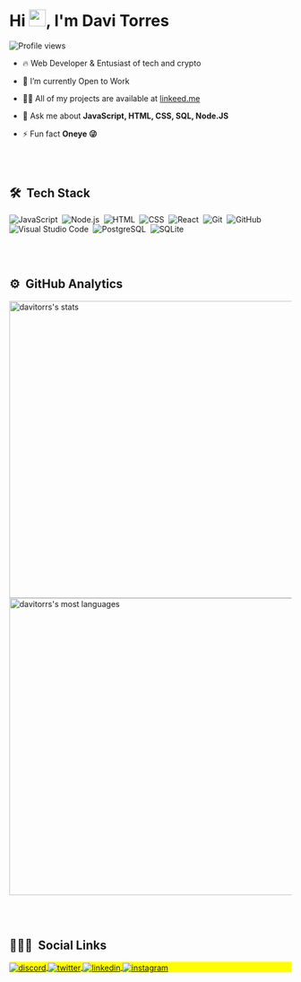 
<h1 align="left">Hi <img src="https://raw.githubusercontent.com/kaueMarques/kaueMarques/master/hi.gif" width="30px">, I'm Davi Torres</h1>
<p align="left"> <img src="https://komarev.com/ghpvc/?username=davitorrs&color=yellow" alt="Profile views" /> </p>

- 🔥 Web Developer & Entusiast of tech and crypto 

- 🔭 I’m currently Open to Work 

- 👨‍💻 All of my projects are available at [linkeed.me](https://www.linkeed.me)

- 💬 Ask me about **JavaScript, HTML, CSS, SQL, Node.JS**

- ⚡ Fun fact **Oneye 😜**

<br><br>

## 🛠 &nbsp;Tech Stack

![JavaScript](https://img.shields.io/badge/-JavaScript-05122A?style=flat&logo=javascript)&nbsp;
![Node.js](https://img.shields.io/badge/-Node.js-05122A?style=flat&logo=node.js)&nbsp;
![HTML](https://img.shields.io/badge/-HTML-05122A?style=flat&logo=HTML5)&nbsp;
![CSS](https://img.shields.io/badge/-CSS-05122A?style=flat&logo=CSS3&logoColor=1572B6)&nbsp;
![React](https://img.shields.io/badge/-React-05122A?style=flat&logo=react)&nbsp;
![Git](https://img.shields.io/badge/-Git-05122A?style=flat&logo=git)&nbsp;
![GitHub](https://img.shields.io/badge/-GitHub-05122A?style=flat&logo=github)&nbsp;
![Visual Studio Code](https://img.shields.io/badge/-Visual%20Studio%20Code-05122A?style=flat&logo=visual-studio-code&logoColor=007ACC)&nbsp;
![PostgreSQL](https://img.shields.io/badge/-PostgreSQL-05122A?style=flat&logo=postgresql)&nbsp;
![SQLite](https://img.shields.io/badge/-SQLite-05122A?style=flat&logo=sqlite)&nbsp;

<br><br>

## ⚙️ &nbsp;GitHub Analytics

<p align="left">
<img width="530em" src="https://github-readme-stats.vercel.app/api?username=davitorrs&show_icons=true&theme=vision-friendly-dark" alt="davitorrs's stats"/>
<img width="530em" src="https://github-readme-stats.vercel.app/api/top-langs/?username=davitorrs&layout=compact&theme=vision-friendly-dark" alt="davitorrs's most languages"/>
</p>

<br><br>

## 👨🏽‍🦲 &nbsp;Social Links

<p align="left" style="background:yellow">
<a href="https://discordapp.com/users/davitorrs#7537" target="_blank">
  <img align="center" src="https://img.shields.io/badge/-davitorrs-05122A?style=flat&logo=discord" alt="discord"/>
</a>
<a href="https://twitter.com/davitorrs" target="_blank">
  <img align="center" src="https://img.shields.io/badge/-davitorrs-05122A?style=flat&logo=twitter" alt="twitter"/>  
</a>
<a href="https://www.linkedin.com/in/torresdavi/" target="_blank">
  <img align="center" src="https://img.shields.io/badge/-davitorrs-05122A?style=flat&logo=linkedin" alt="linkedin"/>
</a>
<a href="https://instagram.com/davi.torrs" target="_blank">
 <img align="center" src="https://img.shields.io/badge/-davitorrs-05122A?style=flat&logo=instagram" alt="instagram"/>
</a>
</a>
</p>



<!--
 is a ✨ _special_ ✨ repository because its `README.md` (this file) appears on your GitHub profile.

Here are some ideas to get you started:

- 🔭 I’m currently working on ...
- 🌱 I’m currently learning ...
- 👯 I’m looking to collaborate on ...
- 🤔 I’m looking for help with ...
- 💬 Ask me about ...
- 📫 How to reach me: ...
- 😄 Pronouns: ...
- ⚡ Fun fact: ...
-->

